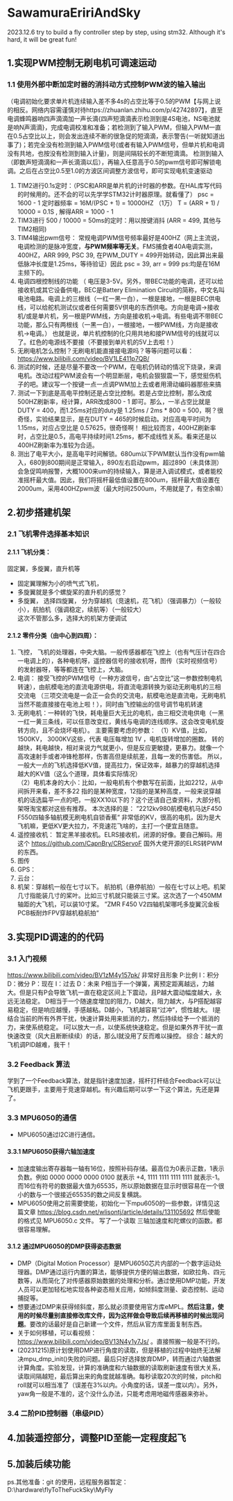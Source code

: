 # SawamuraEririAndSky

2023.12.6 try to build a fly controller step by step, using stm32. Although it's hard, it will be great fun!

## 1.实现PWM控制无刷电机可调速运动
    
### 1.1 使用外部中断加定时器的消抖动方式控制PWM波的输入输出
（电调初始化要求单片机连续输入差不多4s的占空比等于0.5的PWM【与网上说的相反。网络内容需谨慎对待https://zhuanlan.zhihu.com/p/42742897】，直至电调蜂鸣器响四声滴滴加一声长滴{四声短滴滴表示检测到是4S电池，NS电池就是响N声滴滴}，完成电调校准和准备；若检测到了输入PWM，但输入PWM一直在0.5占空比以上，则会发出连续不断的很急促的短滴滴，表示警告(一听就知道出事了)；若完全没有检测到输入PWM信号(或者有输入PWM信号，但单片机和电调没有共地，也按没有检测到输入计量)，则是间隔较长的不断短滴滴。
    检测到输入（即数声短滴滴和一声长滴滴以后），再输入任意高于0.5的pwm信号即可解锁电调。之后在占空比0.5至1.0的方波区间调整方波信号，即可实现电机变速驱动
1. TIM2进行0.1s定时：（PSC和ARR是单片机的计时器的参数。在HAL库写代码的时候用的。还不会的可以先学学STM32计时器原理。就看懂了） psc = 1600 - 1 定时器频率 = 16M/(PSC + 1) = 10000HZ （1万） T = (ARR + 1) / 10000 = 0.1S , 解得ARR = 1000 - 1
2. TIM3进行 500 / 10000 = 50ms的定时：用以按键消抖 (ARR = 499, 其他与TIM2相同)
3. TIM4输出pwm信号： 常规电调PWM信号频率最好是400HZ（网上主流说，电调检测的是脉冲宽度，**与PWM频率等无关**。FMS捕食者40A电调实测，400HZ，ARR 999, PSC 39, 在PWM_DUTY = 499开始转动，因此算出来最低脉冲长度是1.25ms，等待验证）因此 psc = 39, arr = 999  ps:均是在16M主频下的。
4. 电调四根控制线的功能  （ 电压是3-5V。另外，带BEC功能的电调，还可以给接收机或其它设备供电，BEC是Battery Elimination Circuit的简称，中文名叫电池电路。电调上的三根线（一红一黑一白），一根是接地，一根是BEC供电线，可以给舵机测试仪或者任何需要5V供电的东西供电。方向是电调->接收机/或是单片机，另一根是PWM线，方向是接收机->电调。有些电调不带BEC功能，那么只有两根线（一黑一白），一根接地，一根PWM线，方向是接收机->电调。）  也就是说，单片机控制的化只用共地和接PWM信号的线就可以了。红色的电源线不要接（不要接到单片机的5V上去啦！）
5. 无刷电机怎么控制？无刷电机能直接接电源吗？等等问题可以看： https://www.bilibili.com/video/BV1LE411p7QB/
6. 测试的时候，还是尽量不要改一个PWM，在电机仍转动的情况下烧录，来调电机。改动过程PWM波会有一个明显断层，电机会狠狠震一下，感觉挺伤机子的吧。建议写一个按键一点一点调PWM加上去或者用滑动编码器那些来搞
7. 测试一下到底是高电平控制还是占空比控制。若是占空比控制，那么改成500HZ刷新率，经计算，ARR改成800 - 1 即可。那么，一半占空比就是DUTY = 400，而1.25ms对应的duty是 1.25ms / 2ms * 800 = 500，啊？很奇怪，实验结果显示，是在DUTY = 465的时候启动。对应高电平时间为 1.15ms，对应占空比是 0.57625，很奇怪啊！  相比较而言，400HZ刷新率时，占空比是0.5，高电平持续时间1.25ms，都不成线性关系。看来还是以 400HZ刷新率为准较为合适。
8. 测出了电平大小，是高电平时间解锁。680um以下PWM默认当作没有pwm输入，680到800期间是正常输入，890左右启动pwm，超过890（未具体测）会急促鸣响报警，大概1000来um的持续输入，算是进入调试模式，或者能校准摇杆最大值。因此，我们将摇杆最低值设置在800um，摇杆最大值设置在2000um，采用400HZpwm波（最大时间2500um，不用就是了，有空余嘛）
## 2.初步搭建机架
###  2.1 飞机零件选择基本知识
####  2.1.1 飞机分类：
固定翼，多旋翼，直升机等     
* 固定翼理解为小的喷气式飞机，  
* 多旋翼就是多个螺旋桨的直升机的感觉？    
* 多旋翼，  选择四旋翼，  分为穿越机（竞速机，花飞机）（强调暴力）（一般较小），航拍机（强调稳定，续航等）（一般较大）    
这次不管那么多，选择大的机架方便调试
####  2.1.2 零件分类（由中心到四周）： 
1. 飞控， 飞机的处理器，中央大脑。一般传感器都在飞控上（也有气压计在四合一电调上的），各种电机呀，遥控器信号的接收机呀，图传（实时视频信号）的发射器呀，等等都连在飞控上，大脑。    
2. 电调： 接受飞控的PWM信号（一种方波信号，由“占空比”这一参数控制电机转速），由航模电池的直流电源供电，将直流电源转换为驱动无刷电机的三相交流电 （三项交流电是一会正一会负的交流电，航模电池是直流电，无刷电机当然不能直接接在电池上啦！），同时由飞控输出的信号调节电机转速     
3. 无刷电机：一种转的飞快，耗电量巨大无比的电机，由三相交流电供电（一黑一红一黄三条线，可以任意改变红，黄线与电调的连线顺序。这会改变电机旋转方向，且不会烧坏电机）。  主要需要考虑的参数：
    （1）KV值，比如，1500KV，  3000KV这些，代表  电压每增加  1V  ，电机旋转增加的圈数。   转的越快，耗电越快，相对来说力气就更小，但是反应更敏捷，更暴力。就像一个高攻速射手或者冲锋枪那样，伤害高但是续航差，且每一发的伤害低。    所以，一般大一点的飞机选择低KV值，提高拉力，保证效率，越暴力的穿越机选择越大的KV值（这么个道理，具体看实际情况）   
    （2）电机本身的大小：比如，一般电机有个参数写在前面，比如2212，从中间拆开来看，差不多22 指的是某种宽度，12指的是某种高度，一般来说穿越机的话选扁平一点的吧，一般XX10以下的？这个还请自己查资料，大部分机架呀淘宝都对这些有推荐。     本次选择的是： ”2212kv980航模电机马达F450 F550四轴多轴航模无刷电机自锁香蕉“         非常低的KV，很高的电机，因为是大飞机嘛，更低KV更大拉力，不竞速花飞啥的，主打一个便宜且随意。       
4. 遥控接收机：    暂定黑羊接收机。ELRS接收机，闭源的好像。要自己解码。用这个  https://github.com/CapnBry/CRServoF  国外大佬开源的ELRS转PWM的东西。            
5. 图传         
6. GPS：         
7. 云台：       
8. 机架：穿越机一般在七寸以下。  航拍机（悬停航拍）一般在七寸以上吧。机架几寸指能装几寸的桨叶。比如三寸机就只能装三寸桨。这次选了一个450MM轴距的大飞机，可以装10寸桨。  ”ZMR F450 V2四轴机架哪吒多旋翼沉金板PCB板耐炸FPV穿越机稳航拍“

## 3.实现PID调速的的代码
### 3.1 入门视频
https://www.bilibili.com/video/BV1zM4y157pk/  非常好且形象    P:比例 I：积分 D：微分   P：现在  I：过去  D：未来       P相当于一个弹簧，离预定距离越远，力越大。但是只有P会导致飞机一直在稳定区间上下震动，且P越大震动幅度越大，永远无法稳定。    D相当于一个随速度增加的阻力，D越大，阻力越大，与P搭配越容易稳定，但是响应越慢，手感越粘。D越小，飞机越容易“过冲”，惯性越大。 I是结合当前的所有外界干扰，快速计算处用来抵消的力，然后持续给予一个抵消的力，来使系统稳定。 I可以放大一点，以使系统快速稳定。但是如果外界干扰一直快速改变（风大且断断续续）的话，那么I就没用了反而难以操控。      综合：越大的飞机调PID越难，我干！  
### 3.2 Feedback 算法
学到了一个Feedback算法，就是指针速度加速，摇杆打杆结合Feedback可以让飞机更跟手，主要用于竞速穿越机。有兴趣后期可以学一下这个算法，先还是算了。

### 3.3 MPU6050的通信
* MPU6050通过I2C进行通信。
#### 3.3.1 MPU6050获得六轴加速度
* 加速度输出寄存器每一轴有16位，按照补码存储。最高位为0表示正数，1表示负数。例如 0000 0000 0000 0100 就表示 +4, 1111 1111 1111 1111 就表示-1。而16位有符号的数据最大值为65535，所以原始数据在显示时很容易在一个很小的数与一个很接近65535的数之间反复横跳。    
* MPU6050使用之前需要使能，初始化一下mpu6050的一些参数，详情见这篇文章 https://blog.csdn.net/wlisontj/article/details/131105692  然后使能的格式见 MPU6050.c 文件。 写了一个读取 三轴加速度和陀螺仪的函数。都很容易理解。
#### 3.1.2 通过MPU6050的DMP获得姿态数据
* DMP（Digital Motion Processor）是MPU6050芯片内部的一个数字运动处理器。DMP通过运行内置的算法，能够提供方便的输出数据，如欧拉角、四元数等，从而简化了对传感器原始数据的处理和分析。通过使用DMP功能，开发人员可以更加轻松地实现各种姿态相关应用，如倾斜度测量、姿态控制、运动捕捉等。
* 想要通过DMP来获得倾斜度，那么就必须要使用官方库eMPL。**然后注意，使用的时候尽量别直接修改库文件，因为这样做会导致后续再移植的时候出现问题**。要改的话最好是自己新建一个文件，然后从官方库里面复制东西。
* 关于如何移植，可以看视频：https://www.bilibili.com/video/BV13N4y1y7Js/ 。直接照搬一般是不行的。
* (20231215)原计划使用DMP进行角度的读取，但是移植的过程中始终无法解决mpu_dmp_init()失败的问题。最后只好选择放弃DMP，转而通过六轴数据计算角度。实验发现，计算的准确度和六轴数据的读取刷新速度有很大关系，读取间隔越短，最后算出来的角度就越准确。每秒读取20次的时候，pitch和roll就可以相当准了（误差在3%以内。小角度的话，误差一度以内）。另外，yaw角一般是不准的，这个没什么办法，只能考虑用地磁传感器来弥补。

### 3.4 二阶PID控制器（串级PID）


## 4.加装遥控部分，调整PID至能一定程度起飞    

## 5.加装后续功能

ps.其他准备：git 的使用，远程服务器暂定：D:\hardware\flyToTheFuckSky\MyFly
